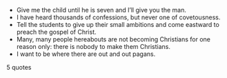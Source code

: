  - Give me the child until he is seven and I’ll give you the man.
 - I have heard thousands of confessions, but never one of covetousness.
 - Tell the students to give up their small ambitions and come eastward to preach the gospel of Christ.
 - Many, many people hereabouts are not becoming Christians for one reason only: there is nobody to make them Christians.
 - I want to be where there are out and out pagans.

5 quotes